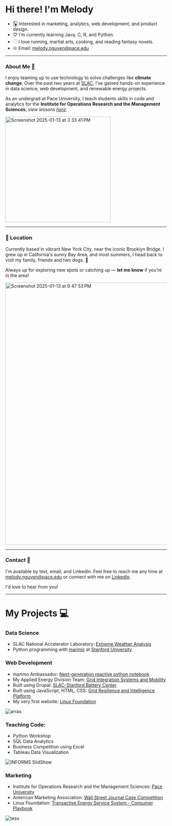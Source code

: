 # Hi there! I'm Melody

- 🂱 Interested in marketing, analytics, web development, and product design.
- ♡ I’m currently learning Java, C, R, and Python.
- 𓎩 I love running, martial arts, cooking, and reading fantasy novels.
- 𑁍 Email: melody.nguyen@pace.edu

____________________________________________________________________________________

### About Me 🧸

I enjoy teaming up to use technology to solve challenges like **climate change**. Over the past two years at [SLAC](https://www6.slac.stanford.edu/), I’ve gained hands-on experience in data science, web development, and renewable energy projects. 

As an undergrad at Pace University, I teach students skills in code and analytics for the **Institute for Operations Research and the Management Sciences**; *view lessons [here]().*

<img width="329" alt="Screenshot 2025-01-13 at 3 33 41 PM" src="https://github.com/user-attachments/assets/71c9dee8-e606-48f7-b92d-17f8779441a0" />



____________________________________________________________________________________

### 📍 Location
Currently based in vibrant New York City, near the iconic Brooklyn Bridge. 
I grew up in California's sunny Bay Area, and most summers, I head back to visit my family, friends and two dogs. 🐾 

Always up for exploring new spots or catching up — **let me know** if you’re in the area!
 
<img width="817" alt="Screenshot 2025-01-13 at 6 47 53 PM" src="https://github.com/user-attachments/assets/b9788bff-85f0-4550-af88-0f1ea9eb0b24" />


____________________________________________________________________________________

### Contact 💌
I'm available by text, email, and LinkedIn. Feel free to reach me any time at melody.nguyen@pace.edu or connect with me on [LinkedIn](https://www.linkedin.com/in/melodyxnguyen/). 

I'd love to hear from you!


 
____________________________________________________________________________________

# My Projects 💻

### Data Science 
- SLAC National Accelerator Laboratory: [Extreme Weather Analysis](https://github.com/user-attachments/files/18403394/ResearchReport.pdf)
- Python programming with [marimo](https://marimo.io/) at [Stanford University](https://marimo.sites.stanford.edu/blog/data-visualization) 


### Web Development
- marimo Ambassador: [Next-generation reactive python notebook](https://marimo.sites.stanford.edu/)
- My Applied Energy Division Team: [Grid Integration Systems and Mobility](https://gismo.slac.stanford.edu/)
- Built using Drupal: [SLAC-Stanford Battery Center](https://batterycenter.slac.stanford.edu/)
- Built using JavaScript, HTML, CSS: [Grid Resilience and Intelligence Platform](https://www.grip.energy/)
- My very first website: [Linux Foundation](https://www.arras.energy/)
  
![arras](https://github.com/user-attachments/assets/f30ea98a-eb8d-4d21-ad3f-b8e0db4dbca8)


### Teaching Code:
- Python Workshop
- SQL Data Analytics
- Business Competition using Excel
- Tableau Data Visualization

![INFORMS SlidShow](https://github.com/user-attachments/assets/7db472d1-238d-4b3a-95ec-6604350853de)



### Marketing
- Institute for Operations Research and the Management Sciences: [Pace University](https://www.instagram.com/informs_pace/) 
- American Marketing Association: [Wall Street Journal Case Competition](https://www.canva.com/design/DAFUr-YZt0I/reH7RhIx1Jf9DCKXKRvlHA/view?)
- Linux Foundation: [Transactive Energy Service System - Consumer Playbook](https://www.canva.com/design/DAFgsSLel8E/q1u12uTSfEgrS1q12E98cw/view?utm_content=DAFgsSLel8E&utm_campaign=designshare&utm_medium=link&utm_source=editor)

![tess](https://github.com/user-attachments/assets/f5eb26fc-c408-4f80-8a9d-230196c864e6)





